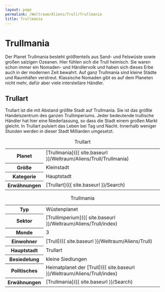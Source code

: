 ```yaml
---
layout: page
permalink: /Weltraum/Aliens/Trull/Trullmania
title: Trullmania
---
```



# Trullmania


Der Planet Trullmania besteht größtenteils aus Sand- und Felswüste sowie großen salzigen Ozeanen. Hier fühlen sich die Trull heimisch. Sie waren schon immer ein Nomaden- und Händlervolk und haben sich dieses Erbe auch in der modernen Zeit bewahrt. Auf ganz Trullmania sind kleine Städte und Raumhäfen verstreut. Klassische Nomaden gibt es auf dem Planeten nicht mehr, dafür aber viele interstellare Händler.

## Trullart

Trullart ist die mit Abstand größte Stadt auf Trullmania. Sie ist das größte Handelszentrum des ganzen Trullimperiums. Jeder bedeutende trullische Händler hat hier eine Niederlassung, so dass die Stadt einem großen Markt gleicht. In Trullart pulsiert das Leben bei Tag und Nacht. Innerhalb weniger Stunden werden in dieser Stadt Milliarden umgesetzt.

<table data-type="stadt">
<caption>Trullart</caption>
<tbody>
<tr><th>Planet</th><td>[Trullmania]({{ site.baseurl }}/Weltraum/Aliens/Trull/Trullmania)</td></tr>
<tr><th>Größe</th><td>Kleinstadt</td></tr>
<tr><th>Kategorie</th><td>Hauptstadt</td></tr>
<tr><th>Erwähnungen</th><td>[Trullart]({{ site.baseurl }}/Search)</td></tr>
</tbody>
</table>

<aside>
<table data-type="planet">
<caption>Trullmania</caption>
<tbody>
<tr><th>Typ</th><td>Wüstenplanet</td></tr>
<tr><th>Sektor</th><td>[Trullimperium]({{ site.baseurl }}/Weltraum/Aliens/Trull/index)</td></tr>
<tr><th>Monde</th><td>3</td></tr>
<tr><th>Einwohner</th><td>[Trull]({{ site.baseurl }}/Weltraum/Aliens/Trull)</td></tr>
<tr><th>Hauptstadt</th><td>Trullart</td></tr>
<tr><th>Besiedelung</th><td>kleine Siedlungen</td></tr>
<tr><th>Politisches</th><td>Heimatplanet der [Trull]({{ site.baseurl }}/Weltraum/Aliens/Trull/index)</td></tr>
<tr><th>Erwähnungen</th><td>[Trullmania]({{ site.baseurl }}/Search)</td></tr>
</tbody>
</table>

</aside>

